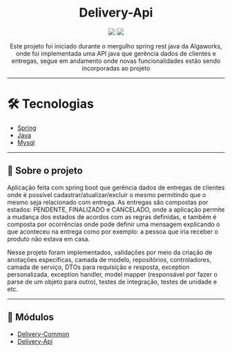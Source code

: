 <h1 align="center">Delivery-Api</h1>

<p align="center">
<img src="https://img.shields.io/badge/java-%23ED8B00.svg?style=for-the-badge&logo=java&logoColor=white">
<img src="http://img.shields.io/static/v1?label=STATUS&message=EM%20DESENVOLVIMENTO&color=GREEN&style=for-the-badge">
</p>

<p align="center">Este projeto foi iniciado durante o mergulho spring rest java da Algaworks, onde foi implementada uma API java que gerência dados de clientes e entregas, segue em andamento onde novas funcionalidades estão sendo incorporadas ao projeto</p>
<hr>

# 🛠 Tecnologias

- [Spring](https://spring.io/)
- [Java](https://www.java.com/pt-BR/)
- [Mysql](https://www.mysql.com/)

<hr>

<h2 id="projeto">📝 Sobre o projeto </h1>

<p> Aplicação feita com spring boot que gerência dados de entregas de clientes onde é possível cadastrar/atualizar/excluir o mesmo permitindo que o mesmo seja relacionado com entrega. As entregas são compostas por estados: PENDENTE, FINALIZADO e CANCELADO, onde a aplicação permite a mudança dos estados de acordos com as regras definidas, e também é composta por ocorrências onde pode definir uma mensagem explicando o que aconteceu na entrega como por exemplo: a pessoa que iria receber o produto não estava em casa.</p>

<p> Nesse projeto foram implementados, validações por meio da criação de anotações especificas, camada de modelo, repositórios, controladores, camada de serviço, DTOs para requisição e resposta, exception personalizada, exception handler, model mapper (responsável por fazer o parse de um objeto para outro), testes de integração, testes de unidade e etc.</p>

<hr>

<h2 id="modulo">🧰 Módulos </h1>

- [Delivery-Common](https://github.com/Neylan-Dev/delivery-common)
- [Delivery-Api]()
